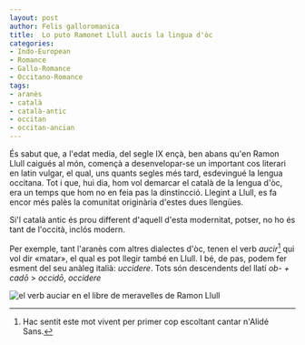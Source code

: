 ```yaml
---
layout: post
author: Felis galloromanica
title:  Lo puto Ramonet Llull aucís la lingua d'òc
categories:
- Indo-European
- Romance
- Gallo-Romance
- Occitano-Romance
tags:
- aranès
- català
- català-antic
- occitan
- occitan-ancian
---
```


És sabut que, a l'edat media, del segle IX ençà, ben abans qu'en Ramon Llull
caigués al món, començà a desenvelopar-se un important cos literari en latin
vulgar, el qual, uns quants segles més tard, esdevingué la lengua occitana. Tot
i que, hui dia, hom vol demarcar el català de la lengua d'òc, era un temps que
hom no en feia pas la dinstincció. Llegint a Llull, es fa encor més palès la
comunitat originària d'estes dues llengües.

Si'l català antic és prou different d'aquell d'esta modernitat, potser, no ho és
tant de l'occità, inclós modern.

Per exemple, tant l'aranès com altres dialectes d'òc, tenen el verb
_aucir_[^abc] qui vol dir «matar», el qual es pot llegir també en Llull. I bé,
de pas, podem fer esment del seu anàleg italià: _uccidere_. Tots són descendents
del llatí _ob- + cadō_ > _occidō_, _occidere_

![el verb auciar en el libre de meravelles de Ramon Llull](/assets/img/aucir-llull-meravelles.webp "p. 28, Libre de meravelles, Llull, volum 1, editorial Barcino, Barcelona, 1931")

[^abc]: Hac sentit este mot vivent per primer cop escoltant cantar n'Alidé Sans.
